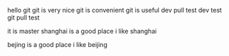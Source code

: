 hello git 
git is very nice
git is convenient
git is useful
dev pull test
dev test
git pull test

it is master
shanghai is a good place
i like shanghai

bejing is a good place
i like beijing
